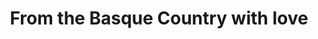 ---
title: "From the Basque Country with love"
url: /bilbao/from-the-basque-country-with-love/
shop: artesanía
---